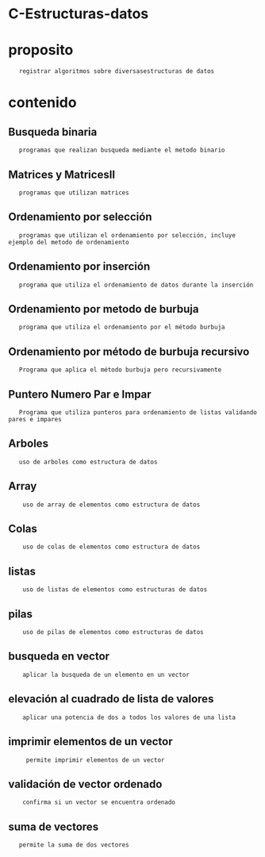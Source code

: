 # C-Estructuras-datos

# proposito
       registrar algoritmos sobre diversasestructuras de datos
# contenido 

## Busqueda binaria 
       programas que realizan busqueda mediante el metodo binario 
## Matrices y MatricesII
       programas que utilizan matrices
## Ordenamiento por selección
       programas que utilizan el ordenamiento por selección, incluye ejemplo del metodo de ordenamiento
## Ordenamiento por inserción 
       programa que utiliza el ordenamiento de datos durante la inserción
## Ordenamiento por metodo de burbuja
       programa que utiliza el ordenamiento por el método burbuja
## Ordenamiento por método de burbuja recursivo
       Programa que aplica el método burbuja pero recursivamente
## Puntero Numero Par e Impar
       Programa que utiliza punteros para ordenamiento de listas validando pares e impares
  
## Arboles
       uso de arboles como estructura de datos 
## Array 
        uso de array de elementos como estructura de datos
## Colas
        uso de colas de elementos como estructura de datos 
## listas 
        uso de listas de elementos como estructuras de datos
## pilas 
        uso de pilas de elementos como estructuras de datos   
## busqueda en vector
        aplicar la busqueda de un elemento en un vector 
## elevación al cuadrado de lista de valores
        aplicar una potencia de dos a todos los valores de una lista
## imprimir elementos de un vector 
         permite imprimir elementos de un vector
## validación de vector ordenado
        confirma si un vector se encuentra ordenado
## suma de vectores   
       permite la suma de dos vectores
